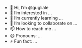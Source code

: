 - 👋 Hi, I’m @gugliale
- 👀 I’m interested in ...
- 🌱 I’m currently learning ...
- 💞️ I’m looking to collaborate on ...
- 📫 How to reach me ...
- 😄 Pronouns: ...
- ⚡ Fun fact: ...

<!---
gugliale/gugliale is a ✨ special ✨ repository because its `README.md` (this file) appears on your GitHub profile.
You can click the Preview link to take a look at your changes.
--->
